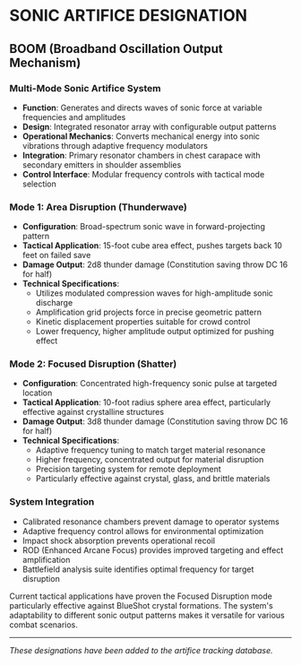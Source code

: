 # SONIC ARTIFICE DESIGNATION

## BOOM (Broadband Oscillation Output Mechanism)

### Multi-Mode Sonic Artifice System
- **Function**: Generates and directs waves of sonic force at variable frequencies and amplitudes
- **Design**: Integrated resonator array with configurable output patterns
- **Operational Mechanics**: Converts mechanical energy into sonic vibrations through adaptive frequency modulators
- **Integration**: Primary resonator chambers in chest carapace with secondary emitters in shoulder assemblies
- **Control Interface**: Modular frequency controls with tactical mode selection

### Mode 1: Area Disruption (Thunderwave)
- **Configuration**: Broad-spectrum sonic wave in forward-projecting pattern
- **Tactical Application**: 15-foot cube area effect, pushes targets back 10 feet on failed save
- **Damage Output**: 2d8 thunder damage (Constitution saving throw DC 16 for half)
- **Technical Specifications**:
  - Utilizes modulated compression waves for high-amplitude sonic discharge
  - Amplification grid projects force in precise geometric pattern
  - Kinetic displacement properties suitable for crowd control
  - Lower frequency, higher amplitude output optimized for pushing effect

### Mode 2: Focused Disruption (Shatter)
- **Configuration**: Concentrated high-frequency sonic pulse at targeted location
- **Tactical Application**: 10-foot radius sphere area effect, particularly effective against crystalline structures
- **Damage Output**: 3d8 thunder damage (Constitution saving throw DC 16 for half)
- **Technical Specifications**:
  - Adaptive frequency tuning to match target material resonance
  - Higher frequency, concentrated output for material disruption
  - Precision targeting system for remote deployment
  - Particularly effective against crystal, glass, and brittle materials

### System Integration
- Calibrated resonance chambers prevent damage to operator systems
- Adaptive frequency control allows for environmental optimization
- Impact shock absorption prevents operational recoil
- ROD (Enhanced Arcane Focus) provides improved targeting and effect amplification
- Battlefield analysis suite identifies optimal frequency for target disruption

Current tactical applications have proven the Focused Disruption mode particularly effective against BlueShot crystal formations. The system's adaptability to different sonic output patterns makes it versatile for various combat scenarios.

---

*These designations have been added to the artifice tracking database.*
